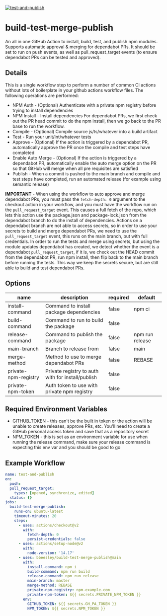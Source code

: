 [![test-and-publish](https://github.com/bbeesley/build-test-merge-publish/actions/workflows/test-and-publish.yml/badge.svg)](https://github.com/bbeesley/build-test-merge-publish/actions/workflows/test-and-publish.yml)

# build-test-merge-publish

An all in one GitHub Action to install, build, test, and publish npm modules. Supports automatic approval & merging for dependabot PRs. It should be set to run on push events, as well as pull_request_target events (to ensure dependabot PRs can be tested and approved).

## Details

This is a single workflow step to perform a number of common CI actions without lots of boilerplate in your github actions workflow files. The following operations are performed:

* NPM Auth - (Optional) Authenticate with a private npm registry before trying to install dependencies
* NPM Install - Install dependencies
  For dependabot PRs, we first check out the PR head commit to do the npm install, then we go back to the PR base to run the workflow. 
* Compile - (Optional) Compile source js/ts/whatever into a build artifact
* Test - Run your unit/int/whatever tests
* Approve - (Optional) If the action is triggered by a dependabot PR, automatically approve the PR once the compile and test steps have completed
* Enable Auto Merge - (Optional) If the action is triggered by a dependabot PR, automatically enable the auto merge option on the PR so that GitHub will merge when all pre requisites are satisfied
* Publish - When a commit is pushed to the main branch and compile and test steps have completed, run an automated release (for example using semantic release)

**IMPORTANT** - When using the workflow to auto approve and merge dependabot PRs, you must pass the `fetch-depth: 0` argument to the checkout action in your workflow, and you must have the workflow run on the `pull_request_target` event. This causes a full fetch of the repo, which lets this action use the package.json and package-lock.json from the dependabot branch to do the install of dependencies. Actions on a dependabot branch are not able to access secrets, so in order to use your secrets to build and merge dependabot PRs, we need to use the `pull_request_target` event, this runs on the main branch, but with full credentials. In order to run the tests and merge using secrets, but using the module updates dependabot has created, we detect whether the event is a dependabot `pull_request_target`, if it is, we check out the HEAD commit from the dependabot PR, run npm install, then flip back to the main branch before running the tests. This way we keep the secrets secure, but are still able to build and test dependabot PRs.

## Options

| name                 | description                                       | required | default         |
|----------------------|---------------------------------------------------|----------|-----------------|
| install-command      | Command to install package dependencies           | false    | npm ci          |
| build-command        | Command to run to build the package               | false    |                 |
| release-command      | Command to publish the package                    | false    | npm run release |
| main-branch          | Branch to release from                            | false    | main            |
| merge-method         | Method to use to merge dependabot PRs             | false    | REBASE          |
| private-npm-registry | Private registry to auth with for install/publish | false    |                 |
| private-npm-token    | Auth token to use with private npm registry       | false    |                 |


## Required Environment Variables

* GITHUB_TOKEN - this can't be the built in token or the action will be unable to create releases, approve PRs, etc. You'll need to create a GitHub personal access token and save that as a repository secret
* NPM_TOKEN - this is set as an environment variable for use when running the release command, make sure your release command is expecting this env var and you should be good to go
  
## Example Workflow

```yaml
name: test-and-publish
on:
  push:
  pull_request_target:
    types: [opened, synchronize, edited]
  status: {}
jobs:
  build-test-merge-publish:
    runs-on: ubuntu-latest
    timeout-minutes: 20
    steps:
      - uses: actions/checkout@v2
        with:
          fetch-depth: 0
          persist-credentials: false
      - uses: actions/setup-node@v2
        with:
          node-version: '14.17'
      - uses: bbeesley/build-test-merge-publish@main
        with:
          install-command: npm i
          build-command: npm run build
          release-command: npm run release
          main-branch: master
          merge-method: REBASE
          private-npm-registry: npm.example.com
          private-npm-token: ${{ secrets.PRIVATE_NPM_TOKEN }}
        env:
          GITHUB_TOKEN: ${{ secrets.GH_PA_TOKEN }}
          NPM_TOKEN: ${{ secrets.NPM_TOKEN }}
```
